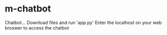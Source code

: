 # m-chatbot

Chatbot...
Download files and run 'app.py'
Enter the localhost on your web broswer to access the chatbot
